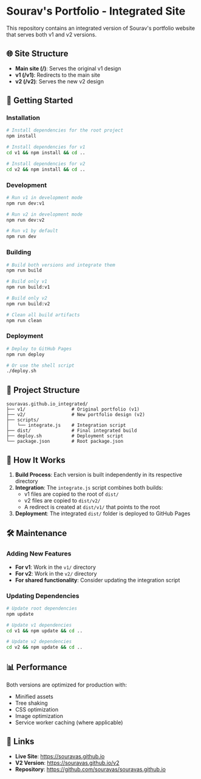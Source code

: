 # Sourav's Portfolio - Integrated Site

This repository contains an integrated version of Sourav's portfolio website that serves both v1 and v2 versions.

## 🌐 Site Structure

- **Main site (/)**: Serves the original v1 design
- **v1 (/v1)**: Redirects to the main site
- **v2 (/v2)**: Serves the new v2 design

## 🚀 Getting Started

### Installation

```bash
# Install dependencies for the root project
npm install

# Install dependencies for v1
cd v1 && npm install && cd ..

# Install dependencies for v2
cd v2 && npm install && cd ..
```

### Development

```bash
# Run v1 in development mode
npm run dev:v1

# Run v2 in development mode  
npm run dev:v2

# Run v1 by default
npm run dev
```

### Building

```bash
# Build both versions and integrate them
npm run build

# Build only v1
npm run build:v1

# Build only v2
npm run build:v2

# Clean all build artifacts
npm run clean
```

### Deployment

```bash
# Deploy to GitHub Pages
npm run deploy

# Or use the shell script
./deploy.sh
```

## 📁 Project Structure

```
souravas.github.io_integrated/
├── v1/                 # Original portfolio (v1)
├── v2/                 # New portfolio design (v2)
├── scripts/
│   └── integrate.js    # Integration script
├── dist/               # Final integrated build
├── deploy.sh           # Deployment script
└── package.json        # Root package.json
```

## 🔧 How It Works

1. **Build Process**: Each version is built independently in its respective directory
2. **Integration**: The `integrate.js` script combines both builds:
   - v1 files are copied to the root of `dist/`
   - v2 files are copied to `dist/v2/`
   - A redirect is created at `dist/v1/` that points to the root
3. **Deployment**: The integrated `dist/` folder is deployed to GitHub Pages

## 🛠 Maintenance

### Adding New Features

- **For v1**: Work in the `v1/` directory
- **For v2**: Work in the `v2/` directory  
- **For shared functionality**: Consider updating the integration script

### Updating Dependencies

```bash
# Update root dependencies
npm update

# Update v1 dependencies
cd v1 && npm update && cd ..

# Update v2 dependencies
cd v2 && npm update && cd ..
```

## 📊 Performance

Both versions are optimized for production with:
- Minified assets
- Tree shaking
- CSS optimization  
- Image optimization
- Service worker caching (where applicable)

## 🔗 Links

- **Live Site**: https://souravas.github.io
- **V2 Version**: https://souravas.github.io/v2
- **Repository**: https://github.com/souravas/souravas.github.io
